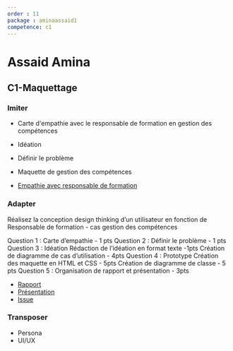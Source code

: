 ```yaml
---
order : 11
package : aminaassaid1
competence: c1
---
```

# Assaid Amina

## C1-Maquettage

### Imiter

- Carte d'empathie avec le responsable de formation en gestion des compétences
- Idéation
- Définir le problème
- Maquette de gestion des compétences

- [Empathie avec responsable de formation](https://github.com/solicoders/soli-lms/issues/35)
  
### Adapter

Réalisez la conception design thinking d’un utilisateur en fonction de Responsable de formation - cas gestion des compétences

Question 1 : Carte d’empathie - 1 pts
Question 2 : Définir le problème  - 1 pts
Question 3 : Idéation
Rédaction de l’idéation en format texte  -1pts
Création de diagramme de cas d’utilisation - 4pts
Question 4 : Prototype 
Création des maquette en HTML et CSS - 5pts
Création de diagramme de classe - 5 pts
Question 5 : Organisation de rapport et présentation - 3pts

- [Rapport ](https://aminaassaid1.github.io/soli-lms/documentation/GestionCompetences/)
- [Présentation ](https://aminaassaid1.github.io/soli-lms/documentation/GestionCompetences/presentation.html#/)
- [Issue ](https://github.com/solicoders/soli-lms/issues/170)

### Transposer

- Persona 
-  UI/UX


